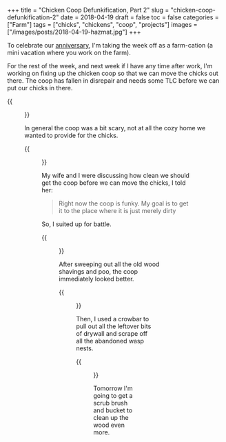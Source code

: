 +++
title = "Chicken Coop Defunkification, Part 2"
slug = "chicken-coop-defunkification-2"
date = 2018-04-19
draft = false
toc = false
categories = ["Farm"]
tags = ["chicks", "chickens", "coop", "projects"]
images = ["/images/posts/2018-04-19-hazmat.jpg"]
+++

To celebrate our [anniversary](/tags/anniversary), I'm taking the week off as a farm-cation (a mini vacation where you work on the farm).

For the rest of the week, and next week if I have any time after work, I'm working on fixing up the chicken coop so that we can move the chicks out there. The coop has fallen in disrepair and needs some TLC before we can put our chicks in there.

{{<figure src="/images/posts/2018-04-19-funky.jpg" caption="Lots of dirt, poo, and abandoned wasp nests">}}

In general the coop was a bit scary, not at all the cozy home we wanted to provide for the chicks.

{{<figure src="/images/posts/2018-04-19-spiderweb.jpg" caption="Some huge spider webs were lurking around the windows">}}

My wife and I were discussing how clean we should get the coop before we can move the chicks, I told her:

> Right now the coop is funky. My goal is to get it to the place where it is just merely dirty

So, I suited up for battle.

{{<figure src="/images/posts/2018-04-19-hazmat.jpg" caption="Right after I took this picture, I realized I needed to pee">}}

After sweeping out all the old wood shavings and poo, the coop immediately looked better.

{{<figure src="/images/posts/2018-04-19-less-funky.jpg" caption="Wow, I can see the floor!">}}

Then, I used a crowbar to pull out all the leftover bits of drywall and scrape off all the abandoned wasp nests.

{{<figure src="/images/posts/2018-04-19-scraped.jpg" caption="It's starting to look good">}}

Tomorrow I'm going to get a scrub brush and bucket to clean up the wood even more.
